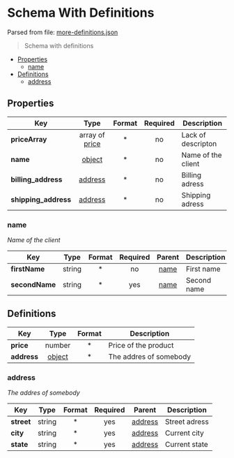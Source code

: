 # __Schema With Definitions__

Parsed from file: [more-definitions.json](https://github.com/McCastles/JMC/blob/master/examples/more-definitions.json)
> Schema with definitions
* [Properties](#properties)
	* [name](#name)
* [Definitions](#definitions)
	* [address](#address)
## __Properties__
|Key|Type|Format|Required|Description|
|-|:-:|:-:|:-:|-|
|__priceArray__|array of [price](#definitions)|*|no|Lack of descripton|
|__name__|[object](#name)|*|no|Name of the client|
|__billing_address__|[address](#address)|*|no|Billing adress|
|__shipping_address__|[address](#address)|*|no|Shipping adress|
### __name__
_Name of the client_

|Key|Type|Format|Required|Parent|Description|
|-|:-:|:-:|:-:|:-:|-|
|__firstName__|string|*|no|[name](#name)|First name|
|__secondName__|string|*|yes|[name](#name)|Second name|
## __Definitions__
|Key|Type|Format|Description|
|-|:-:|:-:|-|
|__price__|number|*|Price of the product|
|__address__|[object](#address)|*|The addres of somebody|
### __address__
_The addres of somebody_

|Key|Type|Format|Required|Parent|Description|
|-|:-:|:-:|:-:|:-:|-|
|__street__|string|*|yes|[address](#address)|Street adress|
|__city__|string|*|yes|[address](#address)|Current city|
|__state__|string|*|yes|[address](#address)|Current state|